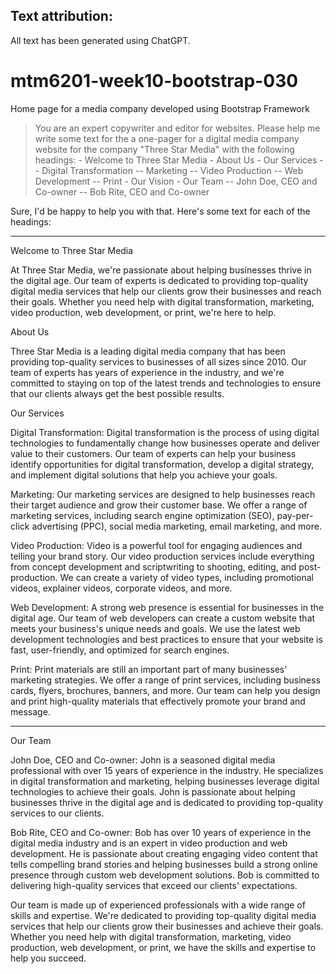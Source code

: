 ## Text attribution:
All text has been generated using ChatGPT.


# mtm6201-week10-bootstrap-030
Home page for a media company developed using Bootstrap Framework


> You are an expert copywriter and editor for websites. Please help me write some text for the a one-pager for a digital media company website for the company "Three Star Media" with the following headings: - Welcome to Three Star Media - About Us - Our Services -- Digital Transformation -- Marketing -- Video Production -- Web Development -- Print - Our Vision - Our Team -- John Doe, CEO and Co-owner -- Bob Rite, CEO and Co-owner

Sure, I'd be happy to help you with that. Here's some text for each of the headings:

---

Welcome to Three Star Media

At Three Star Media, we're passionate about helping businesses thrive in the digital age. Our team of experts is dedicated to providing top-quality digital media services that help our clients grow their businesses and reach their goals. Whether you need help with digital transformation, marketing, video production, web development, or print, we're here to help.

About Us

Three Star Media is a leading digital media company that has been providing top-quality services to businesses of all sizes since 2010. Our team of experts has years of experience in the industry, and we're committed to staying on top of the latest trends and technologies to ensure that our clients always get the best possible results.

Our Services

Digital Transformation: Digital transformation is the process of using digital technologies to fundamentally change how businesses operate and deliver value to their customers. Our team of experts can help your business identify opportunities for digital transformation, develop a digital strategy, and implement digital solutions that help you achieve your goals.

Marketing: Our marketing services are designed to help businesses reach their target audience and grow their customer base. We offer a range of marketing services, including search engine optimization (SEO), pay-per-click advertising (PPC), social media marketing, email marketing, and more.

Video Production: Video is a powerful tool for engaging audiences and telling your brand story. Our video production services include everything from concept development and scriptwriting to shooting, editing, and post-production. We can create a variety of video types, including promotional videos, explainer videos, corporate videos, and more.

Web Development: A strong web presence is essential for businesses in the digital age. Our team of web developers can create a custom website that meets your business's unique needs and goals. We use the latest web development technologies and best practices to ensure that your website is fast, user-friendly, and optimized for search engines.

Print: Print materials are still an important part of many businesses' marketing strategies. We offer a range of print services, including business cards, flyers, brochures, banners, and more. Our team can help you design and print high-quality materials that effectively promote your brand and message.

---

Our Team

John Doe, CEO and Co-owner: John is a seasoned digital media professional with over 15 years of experience in the industry. He specializes in digital transformation and marketing, helping businesses leverage digital technologies to achieve their goals. John is passionate about helping businesses thrive in the digital age and is dedicated to providing top-quality services to our clients.

Bob Rite, CEO and Co-owner: Bob has over 10 years of experience in the digital media industry and is an expert in video production and web development. He is passionate about creating engaging video content that tells compelling brand stories and helping businesses build a strong online presence through custom web development solutions. Bob is committed to delivering high-quality services that exceed our clients' expectations.

Our team is made up of experienced professionals with a wide range of skills and expertise. We're dedicated to providing top-quality digital media services that help our clients grow their businesses and achieve their goals. Whether you need help with digital transformation, marketing, video production, web development, or print, we have the skills and expertise to help you succeed.